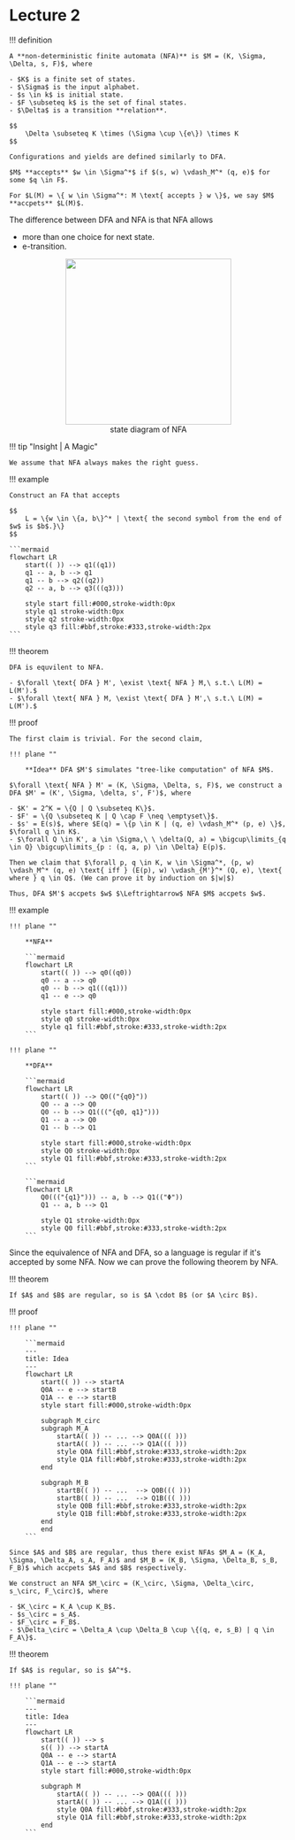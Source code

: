 # Lecture 2

!!! definition

    A **non-deterministic finite automata (NFA)** is $M = (K, \Sigma, \Delta, s, F)$, where

    - $K$ is a finite set of states.
    - $\Sigma$ is the input alphabet.
    - $s \in k$ is initial state.
    - $F \subseteq k$ is the set of final states.
    - $\Delta$ is a transition **relation**. 

    $$
        \Delta \subseteq K \times (\Sigma \cup \{e\}) \times K
    $$

    Configurations and yields are defined similarly to DFA.

    $M$ **accepts** $w \in \Sigma^*$ if $(s, w) \vdash_M^* (q, e)$ for some $q \in F$.

    For $L(M) = \{ w \in \Sigma^*: M \text{ accepts } w \}$, we say $M$ **accpets** $L(M)$.

The difference between DFA and NFA is that NFA allows

- more than one choice for next state.
- e-transition.

<div align="center">
<figure>
    <img src="../imgs/1.png" style="width:300px"/>
    <figcaption> state diagram of NFA </figcaption>
</figure>
</div>

!!! tip "Insight | A Magic"

    We assume that NFA always makes the right guess.

!!! example

    Construct an FA that accepts

    $$
        L = \{w \in \{a, b\}^* | \text{ the second symbol from the end of $w$ is $b$.}\}
    $$

    ```mermaid
    flowchart LR
        start(( )) --> q1((q1))
        q1 -- a, b --> q1
        q1 -- b --> q2((q2))
        q2 -- a, b --> q3(((q3)))

        style start fill:#000,stroke-width:0px
        style q1 stroke-width:0px
        style q2 stroke-width:0px
        style q3 fill:#bbf,stroke:#333,stroke-width:2px
    ```

!!! theorem

    DFA is equvilent to NFA.

    - $\forall \text{ DFA } M', \exist \text{ NFA } M,\ s.t.\ L(M) = L(M').$
    - $\forall \text{ NFA } M, \exist \text{ DFA } M',\ s.t.\ L(M) = L(M').$

!!! proof

    The first claim is trivial. For the second claim,

    !!! plane ""

        **Idea** DFA $M'$ simulates "tree-like computation" of NFA $M$.
    
    $\forall \text{ NFA } M' = (K, \Sigma, \Delta, s, F)$, we construct a DFA $M' = (K', \Sigma, \delta, s', F')$, where

    - $K' = 2^K = \{Q | Q \subseteq K\}$.
    - $F' = \{Q \subseteq K | Q \cap F \neq \emptyset\}$.
    - $s' = E(s)$, where $E(q) = \{p \in K | (q, e) \vdash_M^* (p, e) \}$, $\forall q \in K$.
    - $\forall Q \in K', a \in \Sigma,\ \ \delta(Q, a) = \bigcup\limits_{q \in Q} \bigcup\limits_{p : (q, a, p) \in \Delta} E(p)$.

    Then we claim that $\forall p, q \in K, w \in \Sigma^*, (p, w) \vdash_M^* (q, e) \text{ iff } (E(p), w) \vdash_{M'}^* (Q, e), \text{ where } q \in Q$. (We can prove it by induction on $|w|$)

    Thus, DFA $M'$ accpets $w$ $\Leftrightarrow$ NFA $M$ accpets $w$.

!!! example

    !!! plane ""

        **NFA**

        ```mermaid
        flowchart LR
            start(( )) --> q0((q0))
            q0 -- a --> q0
            q0 -- b --> q1(((q1)))
            q1 -- e --> q0

            style start fill:#000,stroke-width:0px
            style q0 stroke-width:0px
            style q1 fill:#bbf,stroke:#333,stroke-width:2px
        ```

    !!! plane ""

        **DFA**

        ```mermaid
        flowchart LR
            start(( )) --> Q0(("{q0}"))
            Q0 -- a --> Q0
            Q0 -- b --> Q1((("{q0, q1}")))
            Q1 -- a --> Q0
            Q1 -- b --> Q1

            style start fill:#000,stroke-width:0px
            style Q0 stroke-width:0px
            style Q1 fill:#bbf,stroke:#333,stroke-width:2px
        ```

        ```mermaid
        flowchart LR
            Q0((("{q1}"))) -- a, b --> Q1(("Φ"))
            Q1 -- a, b --> Q1

            style Q1 stroke-width:0px
            style Q0 fill:#bbf,stroke:#333,stroke-width:2px
        ```

Since the equivalence of NFA and DFA, so a language is regular if it's accepted by some NFA. Now we can prove the following theorem by NFA.

!!! theorem

    If $A$ and $B$ are regular, so is $A \cdot B$ (or $A \circ B$).

!!! proof

    !!! plane ""

        ```mermaid
        ---
        title: Idea
        ---
        flowchart LR
            start(( )) --> startA
            Q0A -- e --> startB
            Q1A -- e --> startB
            style start fill:#000,stroke-width:0px

            subgraph M_circ
            subgraph M_A
                startA(( )) -- ... --> Q0A((( )))
                startA(( )) -- ... --> Q1A((( )))
                style Q0A fill:#bbf,stroke:#333,stroke-width:2px
                style Q1A fill:#bbf,stroke:#333,stroke-width:2px
            end

            subgraph M_B
                startB(( )) -- ...  --> Q0B((( )))
                startB(( )) -- ...  --> Q1B((( )))
                style Q0B fill:#bbf,stroke:#333,stroke-width:2px
                style Q1B fill:#bbf,stroke:#333,stroke-width:2px
            end
            end
        ```

    Since $A$ and $B$ are regular, thus there exist NFAs $M_A = (K_A, \Sigma, \Delta_A, s_A, F_A)$ and $M_B = (K_B, \Sigma, \Delta_B, s_B, F_B)$ which accpets $A$ and $B$ respectively.

    We construct an NFA $M_\circ = (K_\circ, \Sigma, \Delta_\circ, s_\circ, F_\circ)$, where

    - $K_\circ = K_A \cup K_B$.
    - $s_\circ = s_A$.
    - $F_\circ = F_B$.
    - $\Delta_\circ = \Delta_A \cup \Delta_B \cup \{(q, e, s_B) | q \in F_A\}$.

!!! theorem

    If $A$ is regular, so is $A^*$.

    !!! plane ""

        ```mermaid
        ---
        title: Idea
        ---
        flowchart LR
            start(( )) --> s
            s(( )) --> startA
            Q0A -- e --> startA
            Q1A -- e --> startA
            style start fill:#000,stroke-width:0px

            subgraph M
                startA(( )) -- ... --> Q0A((( )))
                startA(( )) -- ... --> Q1A((( )))
                style Q0A fill:#bbf,stroke:#333,stroke-width:2px
                style Q1A fill:#bbf,stroke:#333,stroke-width:2px
            end
        ```